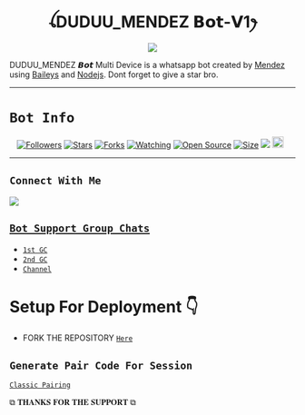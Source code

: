  

<h1 align="center">ꪶDUDUU_MENDEZ 𝗕𝗼𝘁-𝗩1ꫂ<br></h1>
<p align="center">
<img src="https://telegra.ph/file/abf6c41b862aee9d0ddec.jpg" />
</p>

<p align="center">

DUDUU_MENDEZ 𝘽𝙤𝙩 Multi Device is a whatsapp bot created by <a href="https://github.com/duduumendez2" target="_blank">Mendez</a> using <a href="https://github.com/adiwajshing/Baileys" target="_blank">Baileys</a> and <a href="https://github.com/nodejs" target="_blank">Nodejs</a>. Dont forget to give a star bro.
</p>



------

# ```Bot Info```
<p align="center">
<a href="https://github.com/duduumendez2/followers"><img title="Followers" src="https://img.shields.io/github/followers/duduumendez2?color=red&style=flat-square"></a>
<a href="https://github.com/duduumendez2/DUDUU_MENDEZ-V1-BUG/stargazers/"><img title="Stars" src="https://img.shields.io/github/stars/duduumendez2/DUDUU_MENDEZ-V1-BUG?color=blue&style=flat-square"></a>
<a href="https://github.com/duduumendez2/DUDUU_MENDEZ-V1-BUG/network/members"><img title="Forks" src="https://img.shields.io/github/forks/duduumendez2/DUDUU_MENDEZ-V1-BUG?color=red&style=flat-square"></a>
<a href="https://github.com/duduumendez2/DUDUU_MENDEZ-V1-BUG/watchers"><img title="Watching" src="https://img.shields.io/github/watchers/duduumendez2/DUDUU_MENDEZ-V1-BUG?label=Watchers&color=blue&style=flat-square"></a>
<a href="https://github.com/duduumendez2/DUDUU_MENDEZ-V1-BUG"><img title="Open Source" src="https://img.shields.io/badge/Author-Mendez%20Bot%20Inc.-red?v=103"></a>
<a href="https://github.com/duduumendez2/DUDUU_MENDEZ-V1-BUG"><img title="Size" src="https://img.shields.io/github/repo-size/duduumendez2/DUDUU_MENDEZ-V1-BUG?style=flat-square&color=green"></a>
<a href="https://hits.seeyoufarm.com"><img src="https://hits.seeyoufarm.com/api/count/incr/badge.svg?url=https%3A%2F%2Fgithub.com%2duduumendez2%2FDUDUU_MENDEZ-V1-BUG&count_bg=%2379C83D&title_bg=%23555555&icon=probot.svg&icon_color=%2300FF6D&title=hits&edge_flat=false"/></a>
<a href="https://github.com/duduumendez2/DUDUU_MENDEZ-V1-BUG/graphs/commit-activity"><img height="20" src="https://img.shields.io/badge/Maintained%3F-yes-green.svg"></a>&nbsp;&nbsp;
</p>
<p align='center'>
    </p>

-------

## ```Connect With Me```
<p align="center">

<a href="https://chat.whatsapp.com/EPSGKau0IVi7J5lyOJO7Jk"><img src="https://img.shields.io/badge/WhatsApp ?style=for-the-badge&logo=whatsapp&logoColor=white&link=httpshttps://chat.whatsapp.com/EPwSGKau0IVi7J5lyOJO7Jk" /><br>


## ```Bot Support Group Chats```

- [`1st GC`](https://chat.whatsapp.com/LlCjedKuIJZD0sHYsKoTqr)
- [`2nd GC`](https://chat.whatsapp.com/LlCjedKuIJZD0sHYsKoTqr)
- [`Channel`](https://whatsapp.com/channel/0029VacgCaPKmCPGmTmrnT)



# Setup For Deployment 👇

- FORK THE REPOSITORY [`Here`](https://github.com/duduumendez2/DUDUU_MENDEZ-V1-BUG/fork)

## `Generate Pair Code For Session`

[`Classic Pairing`](https://replit.com/@nicksoniaudax5/Classic-Pairing-2?s=app)





 ⧉ 𝐓𝐇𝐀𝐍𝐊𝐒 𝐅𝐎𝐑 𝐓𝐇𝐄 𝐒𝐔𝐏𝐏𝐎𝐑𝐓 ⧉

